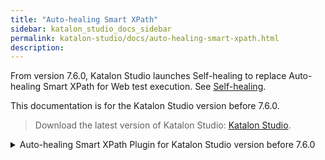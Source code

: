 ```yaml
---
title: "Auto-healing Smart XPath" 
sidebar: katalon_studio_docs_sidebar
permalink: katalon-studio/docs/auto-healing-smart-xpath.html
description:
---
```


From version 7.6.0, Katalon Studio launches Self-healing to replace Auto-healing Smart XPath for Web test execution. See [Self-healing](https://docs.katalon.com/katalon-studio/docs/self-healing.html).

This documentation is for the Katalon Studio version before 7.6.0.

> Download the latest version of Katalon Studio: [Katalon Studio](https://www.katalon.com/download/).

<details><summary>Auto-healing Smart XPath Plugin for Katalon Studio version before 7.6.0</summary>

## Install Auto-healing Smart XPath plugin

1. Go to Katalon Store and download the plugin: [Auto-healing Smart XPath](https://store.katalon.com/product/5/Auto-healing-Smart-XPath).
2. After successfully installing the plugin, open Katalon Studio. Click on the dropdown icon of the *Profile* button and choose **Reload Plugins**. To learn more about plugin installation, see [Reload plugins](https://docs.katalon.com/katalon-store/docs/user/access-store-in-KS.html#reload-plugins).
3. In the main toolbar, click on the **Auto-healing Smart XPath** button. If you see the **Smart XPath Disable**, the **Auto-healing Smart XPath** is currently enabled.

    <img src="https://github.com/katalon-studio/docs-images/raw/master/katalon-studio/docs/auto-healing-smart-xpath/xpath_03.png" alt="enable smart xpath" width="70%">

## Configure XPath

Go to **Project Settings** > **Test Design** > **Web Locators**. Choose the **XPath** option.

<img src="https://github.com/katalon-studio/docs-images/raw/master/katalon-studio/docs/auto-healing-smart-xpath/xpath_01.png" alt="choose XPath" width=100%>

The list contains XPath generator providers which generate the corresponding XPath values for Katalon Studio test objects. You can drag and drop to change Xpath priority.

Learn more about XPath locators at this documentation: [Web Selection Method: Configure XPath](https://docs.katalon.com/katalon-studio/docs/web-selection-methods.html#configure-xpath).

## Create test objects by Recording/Spying

Once test objects in test cases are created by the Recording or Spying feature in Katalon Studio, a set of XPath values are generated in the prioritized order of the XPath generator provider list. The first value in the list is the default XPath value of the test objects.

<img src="https://github.com/katalon-studio/docs-images/raw/master/katalon-studio/docs/auto-healing-smart-xpath/xpath-update-1.png" alt="object view" width="100%"> 

## Execute test cases with Auto Healing, supported by Smart XPath

During execution, if a default XPath value fails to detect a test object, other XPath options in the list are automatically applied until successfully find the test object. The execution continues as if no failed detection has happened. This helps significantly save time updating test cases, especially when the test cases are executed in batch overnight.

<img src="https://github.com/katalon-studio/docs-images/raw/master/katalon-studio/docs/auto-healing-smart-xpath/xpath-update-2.png" alt="log viewer" width=100%>

<img src="https://github.com/katalon-studio/docs-images/raw/master/katalon-studio/docs/auto-healing-smart-xpath/xpath-update-3.png" atl="event log" width=100%>

## Update to the new stable XPath values

After execution, you can update the proposed XPath values to the test objects. Go to **Smart Xpath > Xpath Auto-healing logs**.

<img src="https://github.com/katalon-studio/docs-images/raw/master/katalon-studio/docs/auto-healing-smart-xpath/xpath-update-4.png" alt="xpath auto-healing logs" width=100%>

Check the **Approve** box, then click OK to update the value. If you wish to update all values, click **Approve all**. 

After approval, close the object and refresh the Object Repository to see the updated XPath values.

<img src="https://github.com/katalon-studio/docs-images/raw/master/katalon-studio/docs/auto-healing-smart-xpath/xpath-update-5.png" alt="updated xpath values" width=100%>

</details>

